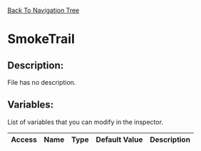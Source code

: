 [Back To Navigation Tree](https://wesleywh.github.io/GameDevRepo/docs/navigation.html)
# SmokeTrail

## Description:
File has no description.

## Variables:
List of variables that you can modify in the inspector.

|Access|Name|Type|Default Value|Description|
|---|---|---|---|---|
